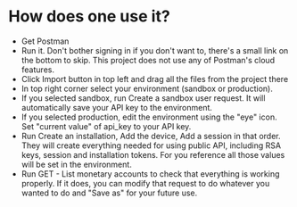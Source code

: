 # How does one use it?

- Get Postman
- Run it. Don't bother signing in if you don't want to, there's a small link on the bottom to skip. This project does
  not use any of Postman's cloud features.
- Click Import button in top left and drag all the files from the project there
- In top right corner select your environment (sandbox or production).
- If you selected sandbox, run Create a sandbox user request. It will automatically save your API key to the
  environment.
- If you selected production, edit the environment using the "eye" icon. Set "current value" of api_key to your API key.
- Run Create an installation, Add the device, Add a session in that order. They will create everything needed for using
  public API, including RSA keys, session and installation tokens. For you reference all those values will be set in the
  environment.
- Run GET - List monetary accounts to check that everything is working properly. If it does, you can modify that request
  to do whatever you wanted to do and "Save as" for your future use.